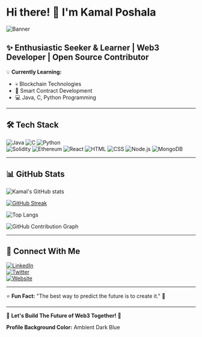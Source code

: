# Hi there! 👋 I'm Kamal Poshala  

![Banner](https://files.oaiusercontent.com/file-LiygPrhKUSsQv14bwaEtCe?se=2025-03-15T03%3A20%3A26Z&sp=r&sv=2024-08-04&sr=b&rscc=max-age%3D604800%2C%20immutable%2C%20private&rscd=attachment%3B%20filename%3Dac0982ba-eb52-4a77-9771-aaf2380c13c9.webp&sig=nhDqrb0Q4/ZyYh7wNRKPwmiiLElgPMVbw5ibFsUtPhY%3D)  

## ✨ Enthusiastic Seeker & Learner | Web3 Developer | Open Source Contributor

💡 **Currently Learning:**  
- 💀 Blockchain Technologies  
- 💎 Smart Contract Development  
- 💻 Java, C, Python Programming  

---  

## 🛠️ Tech Stack  
![Java](https://img.shields.io/badge/-Java-007396?style=flat&logo=java&logoColor=white) ![C](https://img.shields.io/badge/-C-00599C?style=flat&logo=c&logoColor=white) ![Python](https://img.shields.io/badge/-Python-3776AB?style=flat&logo=python&logoColor=white)  
![Solidity](https://img.shields.io/badge/-Solidity-363636?style=flat&logo=solidity&logoColor=white) ![Ethereum](https://img.shields.io/badge/-Ethereum-3C3C3D?style=flat&logo=ethereum&logoColor=white) ![React](https://img.shields.io/badge/-React-61DAFB?style=flat&logo=react&logoColor=black) ![HTML](https://img.shields.io/badge/-HTML5-E34F26?style=flat&logo=html5&logoColor=white) ![CSS](https://img.shields.io/badge/-CSS3-1572B6?style=flat&logo=css3&logoColor=white) ![Node.js](https://img.shields.io/badge/-Node.js-339933?style=flat&logo=node.js&logoColor=white) ![MongoDB](https://img.shields.io/badge/-MongoDB-47A248?style=flat&logo=mongodb&logoColor=white)  

---  

## 📊 GitHub Stats  
![Kamal's GitHub stats](https://github-readme-stats.vercel.app/api?username=Kamal-Poshala&show_icons=true&theme=radical)  

[![GitHub Streak](https://streak-stats.demolab.com/?user=Kamal-Poshala&theme=radical)](https://git.io/streak-stats)  

![Top Langs](https://github-readme-stats.vercel.app/api/top-langs/?username=Kamal-Poshala&layout=compact&theme=radical)  

![GitHub Contribution Graph](https://github-readme-activity-graph.vercel.app/graph?username=Kamal-Poshala&bg_color=0D1117&color=58A6FF&line=58A6FF&point=FFFFFF&hide_border=true)  

---  

## 📧 Connect With Me  
[![LinkedIn](https://img.shields.io/badge/-LinkedIn-0077B5?style=flat&logo=linkedin&logoColor=white)](https://linkedin.com/in/your-profile)  
[![Twitter](https://img.shields.io/badge/-Twitter-1DA1F2?style=flat&logo=twitter&logoColor=white)](https://twitter.com/your-handle)  
[![Website](https://img.shields.io/badge/-Portfolio-000?style=flat&logo=vercel&logoColor=white)](https://yourwebsite.com)  

---  

⭐ **Fun Fact:** "The best way to predict the future is to create it." 🚀  

---  

🌟 **Let's Build The Future of Web3 Together!** 🌟  

**Profile Background Color:** Ambient Dark Blue
